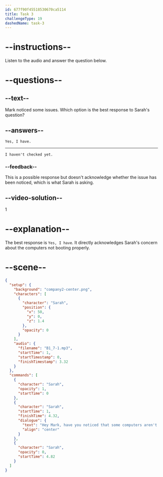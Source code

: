 ```yaml
---
id: 677f90f45518530670ca5114
title: Task 3
challengeType: 19
dashedName: task-3
---
```


<!-- (audio) Sarah: Hey Mark, have you noticed that some computers aren't booting properly? -->

<!-- SPEAKING -->

# --instructions--

Listen to the audio and answer the question below.

# --questions--

## --text--

Mark noticed some issues. Which option is the best response to Sarah's question?

## --answers--

`Yes, I have.`

---

`I haven't checked yet.`

### --feedback--

This is a possible response but doesn't acknowledge whether the issue has been noticed, which is what Sarah is asking.

## --video-solution--

1

# --explanation--

The best response is `Yes, I have`. It directly acknowledges Sarah's concern about the computers not booting properly.

# --scene--

```json
{
  "setup": {
    "background": "company2-center.png",
    "characters": [
      {
        "character": "Sarah",
        "position": {
          "x": 50,
          "y": 0,
          "z": 1.4
        },
        "opacity": 0
      }
    ],
    "audio": {
      "filename": "B1_7-1.mp3",
      "startTime": 1,
      "startTimestamp": 0,
      "finishTimestamp": 3.32
    }
  },
  "commands": [
    {
      "character": "Sarah",
      "opacity": 1,
      "startTime": 0
    },
    {
      "character": "Sarah",
      "startTime": 1,
      "finishTime": 4.32,
      "dialogue": {
        "text": "Hey Mark, have you noticed that some computers aren't booting properly?",
        "align": "center"
      }
    },
    {
      "character": "Sarah",
      "opacity": 0,
      "startTime": 4.82
    }
  ]
}
```
